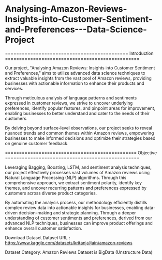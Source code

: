 # Analysing-Amazon-Reviews-Insights-into-Customer-Sentiment-and-Preferences---Data-Science-Project

============================================ Introduction ================================================

Our project, "Analysing Amazon Reviews: Insights into Customer Sentiment and Preferences," aims to utilize advanced data science techniques to extract valuable insights from the vast pool of Amazon reviews, providing businesses with actionable information to enhance their products and services.

Through meticulous analysis of language patterns and sentiments expressed in customer reviews, we strive to uncover underlying preferences, identify popular features, and pinpoint areas for improvement, enabling businesses to better understand and cater to the needs of their customers.

By delving beyond surface-level observations, our project seeks to reveal nuanced trends and common themes within Amazon reviews, empowering businesses to make informed decisions and optimize their strategies based on genuine customer feedback.

=============================================== Objective ================================================

Leveraging Bagging, Boosting, LSTM, and sentiment analysis techniques, our project effectively processes vast volumes of Amazon reviews using Natural Language Processing (NLP) algorithms. Through this comprehensive approach, we extract sentiment polarity, identify key themes, and uncover recurring patterns and preferences expressed by customers across diverse product categories.

By automating the analysis process, our methodology efficiently distills complex review data into actionable insights for businesses, enabling data-driven decision-making and strategic planning. Through a deeper understanding of customer sentiments and preferences, derived from our advanced NLP techniques, businesses can improve product offerings and enhance overall customer satisfaction.

Download Dataset
Dataset URL : https://www.kaggle.com/datasets/kritanjalijain/amazon-reviews

Dataset Category: Amazon Reviews
Dataset is BigData (Unstructure Data)
